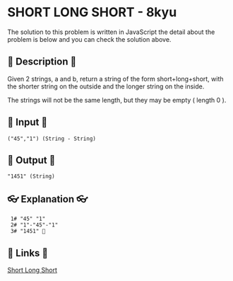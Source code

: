 # SHORT LONG SHORT - 8kyu

The solution to this problem is written in JavaScript the detail about the problem is below and you can check the solution above.

## 💬 Description 💬

Given 2 strings, a and b, return a string of the form short+long+short, with the shorter string on the outside and the longer string on the inside.

The strings will not be the same length, but they may be empty ( length 0 ).

## 🥚 Input 🥚

```
("45","1") (String - String)
```

## 🐣 Output 🐣

```
"1451" (String)
```

## 👓 Explanation 👓

```
 1# "45" "1"
 2# "1"-"45"-"1"
 3# "1451" 🎉
```

## 🔗 Links 🔗

[Short Long Short](https://www.codewars.com/kata/50654ddff44f800200000007)
